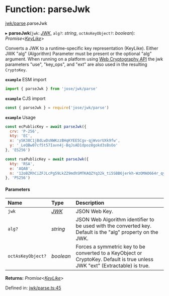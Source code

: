 # Function: parseJwk

[jwk/parse](../modules/jwk_parse.md).parseJwk

▸ **parseJwk**(`jwk`: [*JWK*](../interfaces/types.jwk.md), `alg?`: *string*, `octAsKeyObject?`: *boolean*): *Promise*<[*KeyLike*](../types/types.keylike.md)\>

Converts a JWK to a runtime-specific key representation (KeyLike). Either
JWK "alg" (Algorithm) Parameter must be present or the optional "alg" argument. When
running on a platform using [Web Cryptography API](https://www.w3.org/TR/WebCryptoAPI/)
the jwk parameters "use", "key_ops", and "ext" are also used in the resulting `CryptoKey`.

**`example`** ESM import
```js
import { parseJwk } from 'jose/jwk/parse'
```

**`example`** CJS import
```js
const { parseJwk } = require('jose/jwk/parse')
```

**`example`** Usage
```js
const ecPublicKey = await parseJwk({
  crv: 'P-256',
  kty: 'EC',
  x: 'ySK38C1jBdLwDsNWKzzBHqKYEE5Cgv-qjWvorUXk9fw',
  y: '_LeQBw07cf5t57Iavn4j-BqJsAD1dpoz8gokd3sBsOo'
}, 'ES256')

const rsaPublicKey = await parseJwk({
  kty: 'RSA',
  e: 'AQAB',
  n: '12oBZRhCiZFJLcPg59LkZZ9mdhSMTKAQZYq32k_ti5SBB6jerkh-WzOMAO664r_qyLkqHUSp3u5SbXtseZEpN3XPWGKSxjsy-1JyEFTdLSYe6f9gfrmxkUF_7DTpq0gn6rntP05g2-wFW50YO7mosfdslfrTJYWHFhJALabAeYirYD7-9kqq9ebfFMF4sRRELbv9oi36As6Q9B3Qb5_C1rAzqfao_PCsf9EPsTZsVVVkA5qoIAr47lo1ipfiBPxUCCNSdvkmDTYgvvRm6ZoMjFbvOtgyts55fXKdMWv7I9HMD5HwE9uW839PWA514qhbcIsXEYSFMPMV6fnlsiZvQQ'
}, 'PS256')
```

#### Parameters

| Name | Type | Description |
| :------ | :------ | :------ |
| `jwk` | [*JWK*](../interfaces/types.jwk.md) | JSON Web Key. |
| `alg?` | *string* | JSON Web Algorithm identifier to be used with the converted key. Default is the "alg" property on the JWK. |
| `octAsKeyObject?` | *boolean* | Forces a symmetric key to be converted to a KeyObject or CryptoKey. Default is true unless JWK "ext" (Extractable) is true. |

**Returns:** *Promise*<[*KeyLike*](../types/types.keylike.md)\>

Defined in: [jwk/parse.ts:45](https://github.com/panva/jose/blob/v3.12.0/src/jwk/parse.ts#L45)
